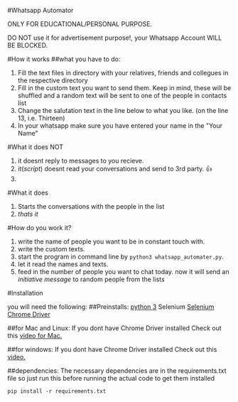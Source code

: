 #Whatsapp Automator

ONLY FOR EDUCATIONAL/PERSONAL PURPOSE.

DO NOT use it for advertisement purpose!, your Whatsapp Account WILL BE BLOCKED.

#How it works
##what you have to do:
1. Fill the text files in directory with your relatives, friends and collegues in the respective directory
2. Fill in the custom text you want to send them. Keep in mind, these will be shuffled and a random text will be sent to one of the people in contacts list
3. Change the salutation text in the line below to what you like. (on the line 13, i.e. Thirteen)
4. In your whatsapp make sure you have entered your name in the "Your Name"

#What it does NOT
1. it doesnt reply to messages to you recieve.
2. it(*script*) doesnt read your conversations and send to 3rd party. :+1:
3. 

#What it does
1. Starts the conversations with the people in the list
2. *thats it*

#How do you work it?
1. write the name of people you want to be in constant touch with.
2. write the custom texts.
3. start the program in command line by `python3 whatsapp_automater.py`.
4. let it read the names and texts.
5. feed in the number of people you want to chat today.
now it will send an *initiative message* to random people from the list*s*

#Installation

you will need the following:
##Preinstalls:
[python 3](https://www.python.org/ftp/python/3.6.0/python-3.6.0-macosx10.6.pkg)
Selenium
[Selenium Chrome Driver](https://sites.google.com/a/chromium.org/chromedriver/downloads)


##for Mac and Linux:
If you dont have Chrome Driver installed 
Check out this [video for Mac.](https://www.youtube.com/watch?v=XFVXaC41Xac)

##for windows:
If you dont have Chrome Driver installed 
Check out this [video.](https://www.youtube.com/watch?v=bhYulVzYRng)

##dependencies:
The necessary dependencies are in the requirements.txt file so just run this before running the actual code to get them installed
```
pip install -r requirements.txt
```

